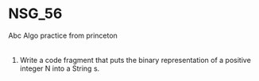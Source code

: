 # NSG_56
Abc
Algo practice from princeton

######
1. Write a code fragment that puts the binary representation of a positive integer N
into a String s.
